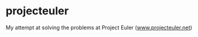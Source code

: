 projecteuler
============

My attempt at solving the problems at Project Euler (www.projecteuler.net)